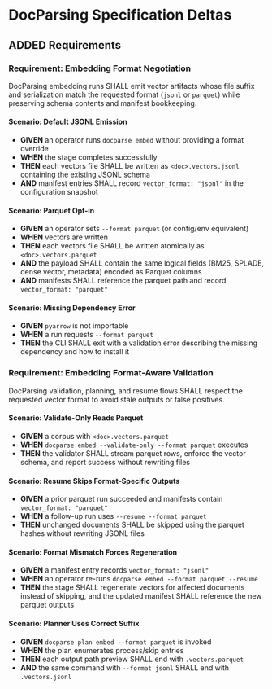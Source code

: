 # DocParsing Specification Deltas

## ADDED Requirements

### Requirement: Embedding Format Negotiation
DocParsing embedding runs SHALL emit vector artifacts whose file suffix and serialization match the requested format (`jsonl` or `parquet`) while preserving schema contents and manifest bookkeeping.

#### Scenario: Default JSONL Emission
- **GIVEN** an operator runs `docparse embed` without providing a format override
- **WHEN** the stage completes successfully
- **THEN** each vectors file SHALL be written as `<doc>.vectors.jsonl` containing the existing JSONL schema
- **AND** manifest entries SHALL record `vector_format: "jsonl"` in the configuration snapshot

#### Scenario: Parquet Opt-in
- **GIVEN** an operator sets `--format parquet` (or config/env equivalent)
- **WHEN** vectors are written
- **THEN** each vectors file SHALL be written atomically as `<doc>.vectors.parquet`
- **AND** the payload SHALL contain the same logical fields (BM25, SPLADE, dense vector, metadata) encoded as Parquet columns
- **AND** manifests SHALL reference the parquet path and record `vector_format: "parquet"`

#### Scenario: Missing Dependency Error
- **GIVEN** `pyarrow` is not importable
- **WHEN** a run requests `--format parquet`
- **THEN** the CLI SHALL exit with a validation error describing the missing dependency and how to install it

### Requirement: Embedding Format-Aware Validation
DocParsing validation, planning, and resume flows SHALL respect the requested vector format to avoid stale outputs or false positives.

#### Scenario: Validate-Only Reads Parquet
- **GIVEN** a corpus with `<doc>.vectors.parquet`
- **WHEN** `docparse embed --validate-only --format parquet` executes
- **THEN** the validator SHALL stream parquet rows, enforce the vector schema, and report success without rewriting files

#### Scenario: Resume Skips Format-Specific Outputs
- **GIVEN** a prior parquet run succeeded and manifests contain `vector_format: "parquet"`
- **WHEN** a follow-up run uses `--resume --format parquet`
- **THEN** unchanged documents SHALL be skipped using the parquet hashes without rewriting JSONL files

#### Scenario: Format Mismatch Forces Regeneration
- **GIVEN** a manifest entry records `vector_format: "jsonl"`
- **WHEN** an operator re-runs `docparse embed --format parquet --resume`
- **THEN** the stage SHALL regenerate vectors for affected documents instead of skipping, and the updated manifest SHALL reference the new parquet outputs

#### Scenario: Planner Uses Correct Suffix
- **GIVEN** `docparse plan embed --format parquet` is invoked
- **WHEN** the plan enumerates process/skip entries
- **THEN** each output path preview SHALL end with `.vectors.parquet`
- **AND** the same command with `--format jsonl` SHALL end with `.vectors.jsonl`
